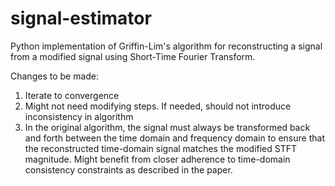# signal-estimator
Python implementation of Griffin-Lim's algorithm for reconstructing a signal from a modified signal using Short-Time Fourier Transform.

Changes to be made: 
1. Iterate to convergence
2. Might not need modifying steps. If needed, should not introduce inconsistency in algorithm
3. In the original algorithm, the signal must always be transformed back and forth between the time domain and frequency domain to ensure that the reconstructed time-domain signal matches the modified STFT magnitude. Might benefit from closer adherence to time-domain consistency constraints as described in the paper.